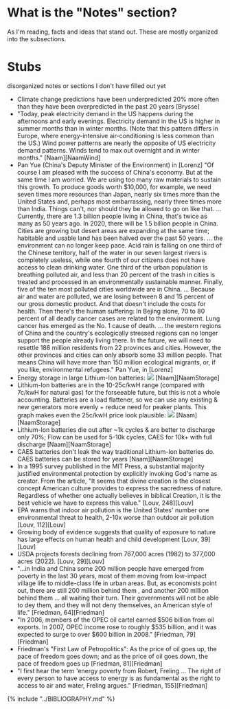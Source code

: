 # What is the "Notes" section?
As I'm reading, facts and ideas that stand out. These are mostly organized into the subsections.

# Stubs
disorganized notes or sections I don't have filled out yet

* Climate change predictions have been underpredicted 20% more often than they have been overpredicted in the past 20 years [Brysse]
* "Today, peak electricity demand in the US happens during the afternoons and early evenings. Electricity demand in the US is higher in summer months than in winter months. (Note that this pattern differs in Europe, where energy-intensive air-conditioning is less common than the US.) Wind power patterns are nearly the opposite of US electricity demand patterns. Winds tend to max out overnight and in winter months." [Naam][NaamWind]
* Pan Yue (China's Deputy Minister of the Environment) in [Lorenz] "Of course I am pleased with the success of China's economy. But at the same time I am worried. We are using too many raw materials to sustain this growth. To produce goods worth $10,000, for example, we need seven times more resources than Japan, nearly six times more than the United States and, perhaps most embarrassing, nearly three times more than India. Things can't, nor should they be allowed to go on like that. ... Currently, there are 1.3 billion people living in China, that's twice as many as 50 years ago. In 2020, there will be 1.5 billion people in China. Cities are growing but desert areas are expanding at the same time; habitable and usable land has been halved over the past 50 years. ... the environment can no longer keep pace. Acid rain is falling on one third of the Chinese territory, half of the water in our seven largest rivers is completely useless, while one fourth of our citizens does not have access to clean drinking water. One third of the urban population is breathing polluted air, and less than 20 percent of the trash in cities is treated and processed in an environmentally sustainable manner. Finally, five of the ten most polluted cities worldwide are in China. ... Because air and water are polluted, we are losing between 8 and 15 percent of our gross domestic product. And that doesn't include the costs for health. Then there's the human suffering: In Bejing alone, 70 to 80 percent of all deadly cancer cases are related to the environment. Lung cancer has emerged as the No. 1 cause of death. ... the western regions of China and the country's ecologically stressed regions can no longer support the people already living there. In the future, we will need to resettle 186 million residents from 22 provinces and cities. However, the other provinces and cities can only absorb some 33 million people. That means China will have more than 150 million ecological migrants, or, if you like, environmental refugees." Pan Yue, in [Lorenz]
* Energy storage in large Lithium-Ion batteries: ![](http://rameznaam.com/wp-content/uploads/2015/10/How-Cheap-Can-Lithium-Ion-Batteries-Get-Energy-Storage-800x422.jpg) [Naam][NaamStorage]
* Lithium-Ion batteries are in the 10-25c/kwH range (compared with 7c/kwH for natural gas) for the forseeable future, but this is not a whole accounting. Batteries are a load flattener, so we can use any existing & new generators more evenly + reduce need for peaker plants. This graph makes even the 25c/kwH price look plausible: ![](http://rameznaam.com/wp-content/uploads/2015/04/CA-Time-of-Use-Pricing-Model-400x134.png) [Naam][NaamStorage]
* Lithium-Ion batteries die out after ~1k cycles & are better to discharge only 70%; Flow can be used for 5-10k cycles, CAES for 10k+ with full discharge [Naam][NaamStorage]
* CAES batteries don't leak the way traditional Lithium-Ion batteries do. CAES batteries can be stored for years [Naam][NaamStorage]
* In a 1995 survey published in the MIT Press, a substantial majority justified environmental protection by explicitly invoking God's name as creator. From the article, "It seems that divine creation is the closest concept American culture provides to express the sacredness of nature. Regardless of whether one actually believes in biblical Creation, it is the best vehicle we have to express this value." [Louv, 248][Louv]
* EPA warns that indoor air pollution is the United States' number one environmental threat to health, 2-10x worse than outdoor air pollution [Louv, 112][Louv]
* Growing body of evidence suggests that quality of exposure to nature has large effects on human health and child development [Louv, 39][Louv]
* USDA projects forests declining from 767,000 acres (1982) to 377,000 acres (2022). [Louv, 29][Louv]
* "...in India and China some 200 million people have emerged from poverty in the last 30 years, most of them moving from low-impact village life to middle-class life in urban areas. But, as economists point out, there are still 200 million behind them , and another 200 million behind them ... all waiting their turn. Their governments will not be able to dey them, and they will not deny themselves, an American style of life." [Friedman, 64][Friedman]
* "In 2006, members of the OPEC oil cartel earned $506 billion from oil exports. In 2007, OPEC income rose to roughly $535 billion, and it was expected to surge to over $600 billion in 2008." [Friedman, 79][Friedman]
* Friedman's "First Law of Petropolitics": As the price of oil goes up, the pace of freedom goes down; and as the price of oil goes down, the pace of freedom goes up [Friedman, 81][Friedman]
* "I first hear the term 'energy poverty from Robert, Freling ... The right of every person to have access to energy is as fundamental as the right to access to air and water, Freling argues." [Friedman, 155][Friedman]

{% include "../BIBLIOGRAPHY.md" %}
